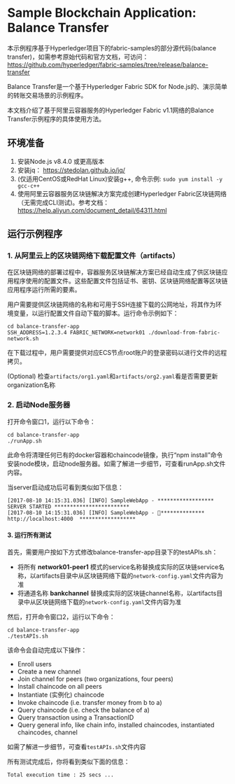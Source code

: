 # Sample Blockchain Application: Balance Transfer

本示例程序基于Hyperledger项目下的fabric-samples的部分源代码(balance transfer)，如需参考原始代码和官方文档，可访问：https://github.com/hyperledger/fabric-samples/tree/release/balance-transfer

Balance Transfer是一个基于Hyperledger Fabric SDK for Node.js的、演示简单的转账交易场景的示例程序。

本文档介绍了基于阿里云容器服务的Hyperledger Fabric v1.1网络的Balance Transfer示例程序的具体使用方法。


## 环境准备

1. 安装Node.js v8.4.0 或更高版本
2. 安装jq： https://stedolan.github.io/jq/
3. (仅适用CentOS或RedHat Linux)安装g++, 命令示例: `sudo yum install -y gcc-c++`
4. 使用阿里云容器服务区块链解决方案完成创建Hyperledger Fabric区块链网络（无需完成CLI测试)。参考文档：https://help.aliyun.com/document_detail/64311.html



## 运行示例程序

### 1. 从阿里云上的区块链网络下载配置文件（artifacts）

在区块链网络的部署过程中，容器服务区块链解决方案已经自动生成了供区块链应用程序使用的配置文件。这些配置文件包括证书、密钥、区块链网络配置等区块链应用程序运行所需的要素。

用户需要提供区块链网络的名称和可用于SSH连接下载的公网地址，将其作为环境变量，以运行配置文件自动下载的脚本。运行命令示例如下：

```
cd balance-transfer-app
SSH_ADDRESS=1.2.3.4 FABRIC_NETWORK=network01 ./download-from-fabric-network.sh
```
在下载过程中，用户需要提供对应ECS节点root账户的登录密码以进行文件的远程拷贝。

(Optional) 检查`artifacts/org1.yaml`和`artifacts/org2.yaml`看是否需要更新organization名称

### 2. 启动Node服务器

打开命令窗口1，运行以下命令：

```
cd balance-transfer-app
./runApp.sh
```

此命令将清理任何已有的docker容器和chaincode镜像，执行“npm install”命令安装node模块，启动node服务器。如需了解进一步细节，可查看runApp.sh文件内容。

当server启动成功后可看到类似如下信息：

```
[2017-08-10 14:15:31.036] [INFO] SampleWebApp - ****************** SERVER STARTED ************************
[2017-08-10 14:15:31.036] [INFO] SampleWebApp - **************  http://localhost:4000  ******************
```



#### 3. 运行所有测试

首先，需要用户按如下方式修改balance-transfer-app目录下的testAPIs.sh：

* 将所有 **network01-peer1** 模式的service名称替换成实际的区块链service名称，以artifacts目录中从区块链网络下载的`network-config.yaml`文件内容为准
* 将通道名称 **bankchannel** 替换成实际的区块链channel名称，以artifacts目录中从区块链网络下载的`network-config.yaml`文件内容为准

然后，打开命令窗口2，运行以下命令：

```
cd balance-transfer-app
./testAPIs.sh 
```

该命令会自动完成以下操作：

- Enroll users
- Create a new channel 
- Join channel for peers (two organizations, four peers)
- Install chaincode on all peers
- Instantiate (实例化) chaincode
- Invoke chaincode (i.e. transfer money from b to a)
- Query chaincode (i.e. check the balance of a)
- Query transaction using a TransactionID
- Query general info, like chain info, installed chaincodes, instantiated chaincodes, channel

如需了解进一步细节，可查看```testAPIs.sh```文件内容

所有测试完成后，你将看到类似下面的信息：  

```
Total execution time : 25 secs ...
```





